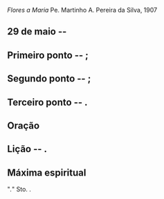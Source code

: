 *Flores a Maria*
Pe. Martinho A. Pereira da Silva, 1907

## 29 de  maio -- 

## Primeiro ponto -- ;



## Segundo ponto -- ;



## Terceiro ponto -- .



## Oração



## Lição -- .

## Máxima espiritual

"_._" Sto. .
